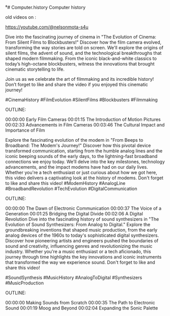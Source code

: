 ⁸# Computer.history
Computer history 


old videos on :

https://youtube.com/@nelsonmota-s4u


Dive into the fascinating journey of cinema in "The Evolution of Cinema: From Silent Films to Blockbusters!" Discover how the film camera evolved, transforming the way stories are told on screen. We'll explore the origins of silent films, the advent of sound, and the technological breakthroughs that shaped modern filmmaking. From the iconic black-and-white classics to today’s high-octane blockbusters, witness the innovations that brought cinematic storytelling to life. 

Join us as we celebrate the art of filmmaking and its incredible history! Don’t forget to like and share the video if you enjoyed this cinematic journey! 

#CinemaHistory #FilmEvolution #SilentFilms #Blockbusters #Filmmaking

OUTLINE: 

00:00:00 Early Film Cameras
00:01:15 The Introduction of Motion Pictures
00:02:33 Advancements in Film Cameras
00:03:46 The Cultural Impact and Importance of Film

Explore the fascinating evolution of the modem in "From Beeps to Broadband: The Modem's Journey!" Discover how this pivotal device transformed communication, starting from the humble analog lines and the iconic beeping sounds of the early days, to the lightning-fast broadband connections we enjoy today. We’ll delve into the key milestones, technology advancements, and the impact modems have had on our daily lives. Whether you're a tech enthusiast or just curious about how we got here, this video delivers a captivating look at the history of modems. Don't forget to like and share this video! #ModemHistory #AnalogLine #BroadbandRevolution #TechEvolution #DigitalCommunication

OUTLINE: 

00:00:00 The Dawn of Electronic Communication
00:00:37 The Voice of a Generation
00:01:25 Bridging the Digital Divide
00:02:06 A Digital Revolution
Dive into the fascinating history of sound synthesizers in "The Evolution of Sound Synthesizers: From Analog to Digital." Explore the groundbreaking inventions that shaped music production, from the early analog devices of the 1960s to today's sophisticated digital synthesizers. Discover how pioneering artists and engineers pushed the boundaries of sound and creativity, influencing genres and revolutionizing the music industry. Whether you're a music enthusiast or a tech aficionado, this journey through time highlights the key innovations and iconic instruments that transformed the way we experience sound. Don't forget to like and share this video! 

#SoundSynthesis #MusicHistory #AnalogToDigital #Synthesizers #MusicProduction

OUTLINE: 

00:00:00 Making Sounds from Scratch
00:00:35 The Path to Electronic Sound
00:01:19 Moog and Beyond
00:02:04 Expanding the Sonic Palette
